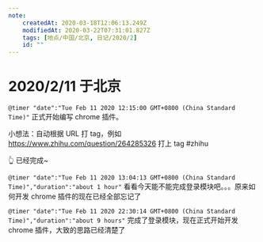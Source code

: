 ```yaml
---
note:
    createdAt: 2020-03-18T12:06:13.249Z
    modifiedAt: 2020-03-22T07:31:01.827Z
    tags: [地点/中国/北京, 日记/2020/2]
    id: ""
---
```

# 2020/2/11 于北京

`@timer "date":"Tue Feb 11 2020 12:15:00 GMT+0800 (China Standard Time)"`
正式开始编写 chrome 插件。  

小想法：自动根据 URL 打 tag，例如 https://www.zhihu.com/question/264285326 打上 tag 
#zhihu

:point_up_2: 已经完成~

`@timer "date":"Tue Feb 11 2020 13:04:13 GMT+0800 (China Standard Time)","duration":"about 1 hour"`
看看今天能不能完成登录模块吧。。。原来如何开发 chrome 插件的现在已经全部忘记了

`@timer "date":"Tue Feb 11 2020 22:30:14 GMT+0800 (China Standard Time)","duration":"about 9 hours"`
完成了登录模块，现在正式开始开发 chrome 插件，大致的思路已经清楚了
